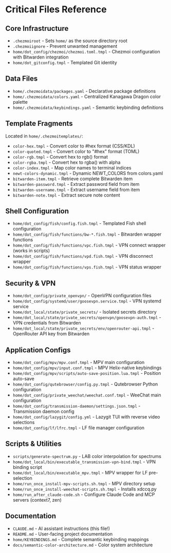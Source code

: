# Critical Files Reference

## Core Infrastructure
- `.chezmoiroot` - Sets `home/` as the source directory root
- `.chezmoiignore` - Prevent unwanted management
- `home/dot_config/chezmoi/chezmoi.toml.tmpl` - Chezmoi configuration with Bitwarden integration
- `home/dot_gitconfig.tmpl` - Templated Git identity

## Data Files
- `home/.chezmoidata/packages.yaml` - Declarative package definitions
- `home/.chezmoidata/colors.yaml` - Centralized Kanagawa Dragon color palette
- `home/.chezmoidata/keybindings.yaml` - Semantic keybinding definitions

## Template Fragments
Located in `home/.chezmoitemplates/`:
- `color-hex.tmpl` - Convert color to #hex format (CSS/KDL)
- `color-quoted.tmpl` - Convert color to "#hex" format (TOML)
- `color-rgb.tmpl` - Convert hex to rgb() format
- `color-rgba.tmpl` - Convert hex to rgba() with alpha
- `color-index.tmpl` - Map color names to terminal indices
- `newt-colors-dynamic.tmpl` - Dynamic NEWT_COLORS from colors.yaml
- `bitwarden-item.tmpl` - Retrieve complete Bitwarden item
- `bitwarden-password.tmpl` - Extract password field from item
- `bitwarden-username.tmpl` - Extract username field from item
- `bitwarden-note.tmpl` - Extract secure note content

## Shell Configuration
- `home/dot_config/fish/config.fish.tmpl` - Templated Fish shell configuration
- `home/dot_config/fish/functions/bw-*.fish.tmpl` - Bitwarden wrapper functions
- `home/dot_config/fish/functions/vpc.fish.tmpl` - VPN connect wrapper (works in scripts)
- `home/dot_config/fish/functions/vpd.fish.tmpl` - VPN disconnect wrapper
- `home/dot_config/fish/functions/vps.fish.tmpl` - VPN status wrapper

## Security & VPN
- `home/dot_config/private_openvpn/` - OpenVPN configuration files
- `home/dot_config/systemd/user/goosevpn.service.tmpl` - VPN systemd service
- `home/dot_local/state/private_secrets/` - Isolated secrets directory
- `home/dot_local/state/private_secrets/openvpn/goosevpn-auth.tmpl` - VPN credentials from Bitwarden
- `home/dot_local/state/private_secrets/env/openrouter-api.tmpl` - OpenRouter API key from Bitwarden

## Application Configs
- `home/dot_config/mpv/mpv.conf.tmpl` - MPV main configuration
- `home/dot_config/mpv/input.conf.tmpl` - MPV Helix-native keybindings
- `home/dot_config/mpv/scripts/auto-save-position.lua.tmpl` - Position auto-save
- `home/dot_config/qutebrowser/config.py.tmpl` - Qutebrowser Python configuration
- `home/dot_config/private_weechat/weechat.conf.tmpl` - WeeChat main configuration
- `home/dot_config/transmission-daemon/settings.json.tmpl` - Transmission daemon config
- `home/dot_config/lazygit/config.yml` - Lazygit TUI with reverse video selections
- `home/dot_config/lf/lfrc.tmpl` - LF file manager configuration

## Scripts & Utilities
- `scripts/generate-spectrum.py` - LAB color interpolation for spectrums
- `home/dot_local/bin/executable_transmission-vpn-bind.tmpl` - VPN binding script
- `home/dot_local/bin/executable_mpv.tmpl` - MPV wrapper for LF pre-selection
- `home/run_once_install-mpv-scripts.sh.tmpl` - MPV directory setup
- `home/run_once_install-weechat-scripts.sh.tmpl` - Installs xdccq.py
- `home/run_after_claude-code.sh` - Configure Claude Code and MCP servers (context7, zen)

## Documentation
- `CLAUDE.md` - AI assistant instructions (this file!)
- `README.md` - User-facing project documentation
- `home/KEYBINDINGS.md` - Complete semantic keybinding mappings
- `docs/semantic-color-architecture.md` - Color system architecture